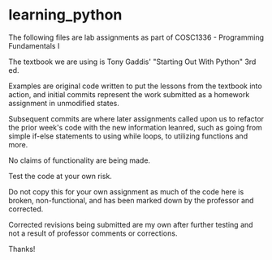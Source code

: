 # learning_python
The following files are lab assignments as part of COSC1336 - Programming Fundamentals I

The textbook we are using is Tony Gaddis' "Starting Out With Python" 3rd ed.

Examples are original code written to put the lessons from the textbook into action, and initial commits represent
the work submitted as a homework assignment in unmodified states.

Subsequent commits are where later assignments called upon us to refactor the prior week's code with the new
information leanred, such as going from simple if-else statements to using while loops, to utilizing functions and
more.

No claims of functionality are being made.

Test the code at your own risk.

Do not copy this for your own assignment as much of the code here is broken, non-functional, and has been marked
down by the professor and corrected.

Corrected revisions being submitted are my own after further testing and not a result of professor comments or
corrections.

Thanks!
